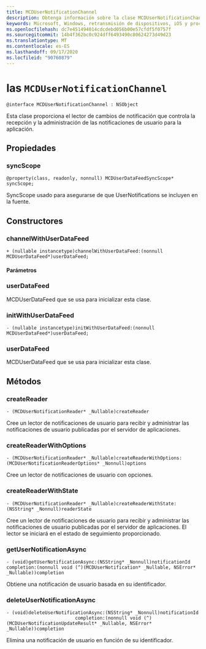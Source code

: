 ```yaml
---
title: MCDUserNotificationChannel
description: Obtenga información sobre la clase MCDUserNotificationChannel. Esta clase administra el ciclo de vida de las notificaciones de usuario.
keywords: Microsoft, Windows, retransmisión de dispositivos, iOS y procedimientos de iPhone
ms.openlocfilehash: dc7e451494014cdcdebd056b00e57cfdf5f0757f
ms.sourcegitcommit: 14b4f362bc0c924dff6493490c80624273d49d23
ms.translationtype: MT
ms.contentlocale: es-ES
ms.lasthandoff: 09/17/2020
ms.locfileid: "90760879"
---
```

# <a name="class-mcdusernotificationchannel"></a>las `MCDUserNotificationChannel`

```
@interface MCDUserNotificationChannel : NSObject
```

Esta clase proporciona el lector de cambios de notificación que controla la recepción y la administración de las notificaciones de usuario para la aplicación. 

## <a name="properties"></a>Propiedades

### <a name="syncscope"></a>syncScope
`@property(class, readonly, nonnull) MCDUserDataFeedSyncScope* syncScope;`

SyncScope usado para asegurarse de que UserNotifications se incluyen en la fuente.

## <a name="constructors"></a>Constructores

### <a name="channelwithuserdatafeed"></a>channelWithUserDataFeed
`+ (nullable instancetype)channelWithUserDataFeed:(nonnull MCDUserDataFeed*)userDataFeed;`

#### <a name="parameters"></a>Parámetros

### <a name="userdatafeed"></a>userDataFeed
MCDUserDataFeed que se usa para inicializar esta clase.

### <a name="initwithuserdatafeed"></a>initWithUserDataFeed
`- (nullable instancetype)initWithUserDataFeed:(nonnull MCDUserDataFeed*)userDataFeed;`

### <a name="userdatafeed"></a>userDataFeed
MCDUserDataFeed que se usa para inicializar esta clase.

## <a name="methods"></a>Métodos

### <a name="createreader"></a>createReader
`- (MCDUserNotificationReader* _Nullable)createReader`

Cree un lector de notificaciones de usuario para recibir y administrar las notificaciones de usuario publicadas por el servidor de aplicaciones.

### <a name="createreaderwithoptions"></a>createReaderWithOptions
`- (MCDUserNotificationReader* _Nullable)createReaderWithOptions:(MCDUserNotificationReaderOptions* _Nonnull)options`

Cree un lector de notificaciones de usuario con opciones.

### <a name="createreaderwithstate"></a>createReaderWithState
`- (MCDUserNotificationReader* _Nullable)createReaderWithState:(NSString* _Nonnull)readerState`

Cree un lector de notificaciones de usuario para recibir y administrar las notificaciones de usuario publicadas por el servidor de aplicaciones. El lector se iniciará en el estado de seguimiento proporcionado.  

### <a name="getusernotificationasync"></a>getUserNotificationAsync
`- (void)getUserNotificationAsync:(NSString* _Nonnull)notificationId
                      completion:(nonnull void (^)(MCDUserNotification* _Nullable, NSError* _Nullable))completion`

Obtiene una notificación de usuario basada en su identificador.

### <a name="deleteusernotificationasync"></a>deleteUserNotificationAsync
```
- (void)deleteUserNotificationAsync:(NSString* _Nonnull)notificationId
                         completion:(nonnull void (^)(MCDUserNotificationUpdateResult* _Nullable, NSError* _Nullable))completion
```

Elimina una notificación de usuario en función de su identificador. 